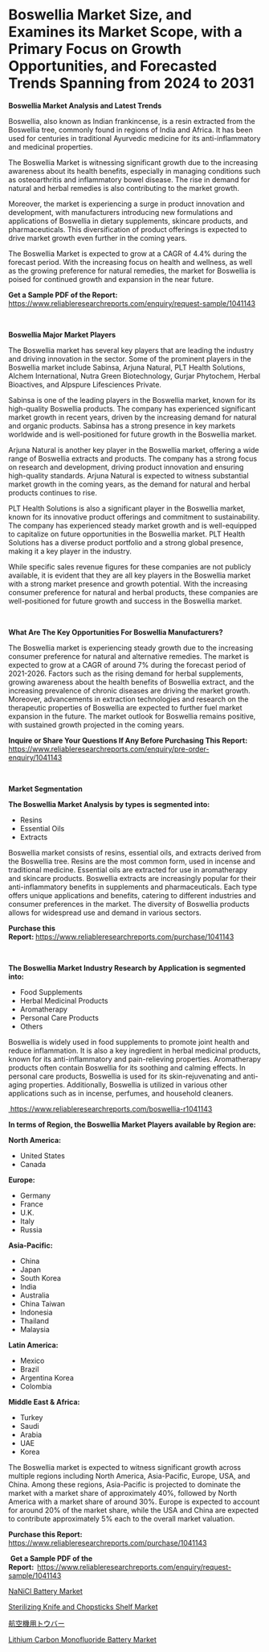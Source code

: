 <p><h1>Boswellia Market Size, and Examines its Market Scope, with a Primary Focus on Growth Opportunities, and Forecasted Trends Spanning from 2024 to 2031</h1></p><p><strong>Boswellia Market Analysis and Latest Trends</strong></p>
<p><p>Boswellia, also known as Indian frankincense, is a resin extracted from the Boswellia tree, commonly found in regions of India and Africa. It has been used for centuries in traditional Ayurvedic medicine for its anti-inflammatory and medicinal properties.</p><p>The Boswellia Market is witnessing significant growth due to the increasing awareness about its health benefits, especially in managing conditions such as osteoarthritis and inflammatory bowel disease. The rise in demand for natural and herbal remedies is also contributing to the market growth.</p><p>Moreover, the market is experiencing a surge in product innovation and development, with manufacturers introducing new formulations and applications of Boswellia in dietary supplements, skincare products, and pharmaceuticals. This diversification of product offerings is expected to drive market growth even further in the coming years.</p><p>The Boswellia Market is expected to grow at a CAGR of 4.4% during the forecast period. With the increasing focus on health and wellness, as well as the growing preference for natural remedies, the market for Boswellia is poised for continued growth and expansion in the near future.</p></p>
<p><strong>Get a Sample PDF of the Report:&nbsp;</strong> <a href="https://www.reliableresearchreports.com/enquiry/request-sample/1041143">https://www.reliableresearchreports.com/enquiry/request-sample/1041143</a></p>
<p>&nbsp;</p>
<p><strong>Boswellia Major Market Players</strong></p>
<p><p>The Boswellia market has several key players that are leading the industry and driving innovation in the sector. Some of the prominent players in the Boswellia market include Sabinsa, Arjuna Natural, PLT Health Solutions, Alchem International, Nutra Green Biotechnology, Gurjar Phytochem, Herbal Bioactives, and Alpspure Lifesciences Private.</p><p>Sabinsa is one of the leading players in the Boswellia market, known for its high-quality Boswellia products. The company has experienced significant market growth in recent years, driven by the increasing demand for natural and organic products. Sabinsa has a strong presence in key markets worldwide and is well-positioned for future growth in the Boswellia market.</p><p>Arjuna Natural is another key player in the Boswellia market, offering a wide range of Boswellia extracts and products. The company has a strong focus on research and development, driving product innovation and ensuring high-quality standards. Arjuna Natural is expected to witness substantial market growth in the coming years, as the demand for natural and herbal products continues to rise.</p><p>PLT Health Solutions is also a significant player in the Boswellia market, known for its innovative product offerings and commitment to sustainability. The company has experienced steady market growth and is well-equipped to capitalize on future opportunities in the Boswellia market. PLT Health Solutions has a diverse product portfolio and a strong global presence, making it a key player in the industry.</p><p>While specific sales revenue figures for these companies are not publicly available, it is evident that they are all key players in the Boswellia market with a strong market presence and growth potential. With the increasing consumer preference for natural and herbal products, these companies are well-positioned for future growth and success in the Boswellia market.</p></p>
<p>&nbsp;</p>
<p><strong>What Are The Key Opportunities For Boswellia Manufacturers?</strong></p>
<p><p>The Boswellia market is experiencing steady growth due to the increasing consumer preference for natural and alternative remedies. The market is expected to grow at a CAGR of around 7% during the forecast period of 2021-2026. Factors such as the rising demand for herbal supplements, growing awareness about the health benefits of Boswellia extract, and the increasing prevalence of chronic diseases are driving the market growth. Moreover, advancements in extraction technologies and research on the therapeutic properties of Boswellia are expected to further fuel market expansion in the future. The market outlook for Boswellia remains positive, with sustained growth projected in the coming years.</p></p>
<p><strong>Inquire or Share Your Questions If Any Before Purchasing This Report:</strong> <a href="https://www.reliableresearchreports.com/enquiry/pre-order-enquiry/1041143">https://www.reliableresearchreports.com/enquiry/pre-order-enquiry/1041143</a></p>
<p>&nbsp;</p>
<p><strong>Market Segmentation</strong></p>
<p><strong>The Boswellia Market Analysis by types is segmented into:</strong></p>
<p><ul><li>Resins</li><li>Essential Oils</li><li>Extracts</li></ul></p>
<p><p>Boswellia market consists of resins, essential oils, and extracts derived from the Boswellia tree. Resins are the most common form, used in incense and traditional medicine. Essential oils are extracted for use in aromatherapy and skincare products. Boswellia extracts are increasingly popular for their anti-inflammatory benefits in supplements and pharmaceuticals. Each type offers unique applications and benefits, catering to different industries and consumer preferences in the market. The diversity of Boswellia products allows for widespread use and demand in various sectors.</p></p>
<p><strong>Purchase this Report:&nbsp;</strong><a href="https://www.reliableresearchreports.com/purchase/1041143">https://www.reliableresearchreports.com/purchase/1041143</a></p>
<p>&nbsp;</p>
<p><strong>The Boswellia Market Industry Research by Application is segmented into:</strong></p>
<p><ul><li>Food Supplements</li><li>Herbal Medicinal Products</li><li>Aromatherapy</li><li>Personal Care Products</li><li>Others</li></ul></p>
<p><p>Boswellia is widely used in food supplements to promote joint health and reduce inflammation. It is also a key ingredient in herbal medicinal products, known for its anti-inflammatory and pain-relieving properties. Aromatherapy products often contain Boswellia for its soothing and calming effects. In personal care products, Boswellia is used for its skin-rejuvenating and anti-aging properties. Additionally, Boswellia is utilized in various other applications such as in incense, perfumes, and household cleaners.</p></p>
<p><a href="https://www.reliableresearchreports.com/boswellia-r1041143">&nbsp;https://www.reliableresearchreports.com/boswellia-r1041143</a></p>
<p><strong>In terms of Region, the Boswellia Market Players available by Region are:</strong></p>
<p>
    <p> <strong> North America: </strong>
        <ul>
            <li>United States</li>
            <li>Canada</li>
        </ul>
        </p> 
    <p> <strong> Europe: </strong>
        <ul>
            <li>Germany</li>
            <li>France</li>
            <li>U.K.</li>
            <li>Italy</li>
            <li>Russia</li>
        </ul>
        </p> 
    <p> <strong> Asia-Pacific: </strong>
        <ul>
            <li>China</li>
            <li>Japan</li>
            <li>South Korea</li>
            <li>India</li>
            <li>Australia</li>
            <li>China Taiwan</li>
            <li>Indonesia</li>
            <li>Thailand</li>
            <li>Malaysia</li>
        </ul>
        </p> 
    <p> <strong> Latin America: </strong>
        <ul>
            <li>Mexico</li>
            <li>Brazil</li>
            <li>Argentina Korea</li>
            <li>Colombia</li>
        </ul>
        </p> 
    <p> <strong> Middle East & Africa: </strong>
        <ul>
            <li>Turkey</li>
            <li>Saudi</li>
            <li>Arabia</li>
            <li>UAE</li>
            <li>Korea</li>
        </ul>
    </p>
    </p>
<p><p>The Boswellia market is expected to witness significant growth across multiple regions including North America, Asia-Pacific, Europe, USA, and China. Among these regions, Asia-Pacific is projected to dominate the market with a market share of approximately 40%, followed by North America with a market share of around 30%. Europe is expected to account for around 20% of the market share, while the USA and China are expected to contribute approximately 5% each to the overall market valuation.</p></p>
<p><strong>Purchase this Report: </strong><a href="https://www.reliableresearchreports.com/purchase/1041143">https://www.reliableresearchreports.com/purchase/1041143</a></p>
<p>&nbsp;<strong>Get a Sample PDF of the Report:&nbsp;&nbsp;</strong><a href="https://www.reliableresearchreports.com/enquiry/request-sample/1041143">https://www.reliableresearchreports.com/enquiry/request-sample/1041143</a></p>
<p><strong></strong></p>
<p><p><a href="https://medium.com/@bartlakin73/nanicl-battery-market-size-share-trends-analysis-report-by-end-use-residential-and-71c5979e8642">NaNiCl Battery Market</a></p><p><a href="https://github.com/khkjaxbn36/Market-Research-Report-List-1/blob/main/sterilizing-knife-and-chopsticks-shelf-market.md">Sterilizing Knife and Chopsticks Shelf Market</a></p><p><a href="https://medium.com/@isnamukti10_96948/%E8%88%AA%E7%A9%BA%E6%A9%9F%E7%94%A8%E3%83%88%E3%82%A6%E3%83%90%E3%83%BC%E5%B8%82%E5%A0%B4%E3%82%B5%E3%82%A4%E3%82%BA%E3%81%AF-%E5%B9%B4%E9%96%93%E6%88%90%E9%95%B7%E7%8E%8710-%E3%81%A7%E6%88%90%E9%95%B7%E3%81%97%E3%81%A6%E3%81%8A%E3%82%8A-%E3%81%93%E3%81%AE%E3%83%AC%E3%83%9D%E3%83%BC%E3%83%88%E3%81%AF%E5%B8%82%E5%A0%B4%E3%82%BB%E3%82%B0%E3%83%A1%E3%83%B3%E3%83%86%E3%83%BC%E3%82%B7%E3%83%A7%E3%83%B3-%E6%88%90%E9%95%B7-%E3%81%8A%E3%82%88%E3%81%B32024%E5%B9%B4%E3%81%8B%E3%82%892031%E5%B9%B4%E3%81%AE%E4%BA%88%E6%B8%AC%E3%81%AB%E3%82%88%E3%82%8B%E5%88%86%E6%9E%90%E3%82%92%E3%82%AB%E3%83%90%E3%83%BC%E3%81%97%E3%81%A6%E3%81%84%E3%81%BE%E3%81%99-85e8d2cbcc67">航空機用トウバー</a></p><p><a href="https://medium.com/@cathymaggio15/lithium-carbon-monofluoride-battery-market-size-is-growing-at-cagr-of-12-5-0f6bb4ffcb6e">Lithium Carbon Monofluoride Battery Market</a></p></p>